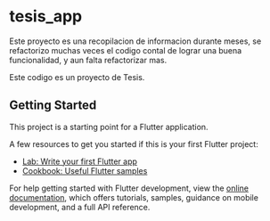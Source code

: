 # tesis_app

Este proyecto es una recopilacion de informacion durante meses, se refactorizo muchas veces el codigo contal de lograr una buena funcionalidad, y aun falta refactorizar mas.

Este codigo es un proyecto de Tesis.

## Getting Started

This project is a starting point for a Flutter application.

A few resources to get you started if this is your first Flutter project:

- [Lab: Write your first Flutter app](https://docs.flutter.dev/get-started/codelab)
- [Cookbook: Useful Flutter samples](https://docs.flutter.dev/cookbook)

For help getting started with Flutter development, view the
[online documentation](https://docs.flutter.dev/), which offers tutorials,
samples, guidance on mobile development, and a full API reference.
